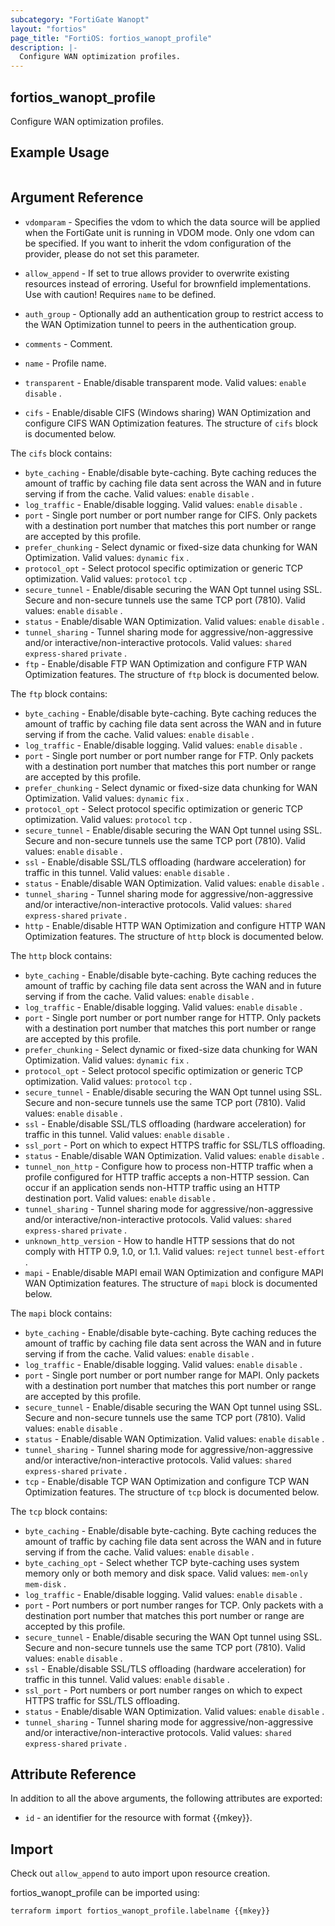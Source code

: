 ```yaml
---
subcategory: "FortiGate Wanopt"
layout: "fortios"
page_title: "FortiOS: fortios_wanopt_profile"
description: |-
  Configure WAN optimization profiles.
---
```


## fortios_wanopt_profile
Configure WAN optimization profiles.

## Example Usage

```hcl

```

## Argument Reference
* `vdomparam` - Specifies the vdom to which the data source will be applied when the FortiGate unit is running in VDOM mode. Only one vdom can be specified. If you want to inherit the vdom configuration of the provider, please do not set this parameter.
* `allow_append` - If set to true allows provider to overwrite existing resources instead of erroring. Useful for brownfield implementations. Use with caution! Requires `name` to be defined.

* `auth_group` - Optionally add an authentication group to restrict access to the WAN Optimization tunnel to peers in the authentication group.
* `comments` - Comment.
* `name` - Profile name.
* `transparent` - Enable/disable transparent mode. Valid values: `enable` `disable` .
* `cifs` - Enable/disable CIFS (Windows sharing) WAN Optimization and configure CIFS WAN Optimization features. The structure of `cifs` block is documented below.

The `cifs` block contains:

* `byte_caching` - Enable/disable byte-caching. Byte caching reduces the amount of traffic by caching file data sent across the WAN and in future serving if from the cache. Valid values: `enable` `disable` .
* `log_traffic` - Enable/disable logging. Valid values: `enable` `disable` .
* `port` - Single port number or port number range for CIFS. Only packets with a destination port number that matches this port number or range are accepted by this profile.
* `prefer_chunking` - Select dynamic or fixed-size data chunking for WAN Optimization. Valid values: `dynamic` `fix` .
* `protocol_opt` - Select protocol specific optimization or generic TCP optimization. Valid values: `protocol` `tcp` .
* `secure_tunnel` - Enable/disable securing the WAN Opt tunnel using SSL. Secure and non-secure tunnels use the same TCP port (7810). Valid values: `enable` `disable` .
* `status` - Enable/disable WAN Optimization. Valid values: `enable` `disable` .
* `tunnel_sharing` - Tunnel sharing mode for aggressive/non-aggressive and/or interactive/non-interactive protocols. Valid values: `shared` `express-shared` `private` .
* `ftp` - Enable/disable FTP WAN Optimization and configure FTP WAN Optimization features. The structure of `ftp` block is documented below.

The `ftp` block contains:

* `byte_caching` - Enable/disable byte-caching. Byte caching reduces the amount of traffic by caching file data sent across the WAN and in future serving if from the cache. Valid values: `enable` `disable` .
* `log_traffic` - Enable/disable logging. Valid values: `enable` `disable` .
* `port` - Single port number or port number range for FTP. Only packets with a destination port number that matches this port number or range are accepted by this profile.
* `prefer_chunking` - Select dynamic or fixed-size data chunking for WAN Optimization. Valid values: `dynamic` `fix` .
* `protocol_opt` - Select protocol specific optimization or generic TCP optimization. Valid values: `protocol` `tcp` .
* `secure_tunnel` - Enable/disable securing the WAN Opt tunnel using SSL. Secure and non-secure tunnels use the same TCP port (7810). Valid values: `enable` `disable` .
* `ssl` - Enable/disable SSL/TLS offloading (hardware acceleration) for traffic in this tunnel. Valid values: `enable` `disable` .
* `status` - Enable/disable WAN Optimization. Valid values: `enable` `disable` .
* `tunnel_sharing` - Tunnel sharing mode for aggressive/non-aggressive and/or interactive/non-interactive protocols. Valid values: `shared` `express-shared` `private` .
* `http` - Enable/disable HTTP WAN Optimization and configure HTTP WAN Optimization features. The structure of `http` block is documented below.

The `http` block contains:

* `byte_caching` - Enable/disable byte-caching. Byte caching reduces the amount of traffic by caching file data sent across the WAN and in future serving if from the cache. Valid values: `enable` `disable` .
* `log_traffic` - Enable/disable logging. Valid values: `enable` `disable` .
* `port` - Single port number or port number range for HTTP. Only packets with a destination port number that matches this port number or range are accepted by this profile.
* `prefer_chunking` - Select dynamic or fixed-size data chunking for WAN Optimization. Valid values: `dynamic` `fix` .
* `protocol_opt` - Select protocol specific optimization or generic TCP optimization. Valid values: `protocol` `tcp` .
* `secure_tunnel` - Enable/disable securing the WAN Opt tunnel using SSL. Secure and non-secure tunnels use the same TCP port (7810). Valid values: `enable` `disable` .
* `ssl` - Enable/disable SSL/TLS offloading (hardware acceleration) for traffic in this tunnel. Valid values: `enable` `disable` .
* `ssl_port` - Port on which to expect HTTPS traffic for SSL/TLS offloading.
* `status` - Enable/disable WAN Optimization. Valid values: `enable` `disable` .
* `tunnel_non_http` - Configure how to process non-HTTP traffic when a profile configured for HTTP traffic accepts a non-HTTP session. Can occur if an application sends non-HTTP traffic using an HTTP destination port. Valid values: `enable` `disable` .
* `tunnel_sharing` - Tunnel sharing mode for aggressive/non-aggressive and/or interactive/non-interactive protocols. Valid values: `shared` `express-shared` `private` .
* `unknown_http_version` - How to handle HTTP sessions that do not comply with HTTP 0.9, 1.0, or 1.1. Valid values: `reject` `tunnel` `best-effort` .
* `mapi` - Enable/disable MAPI email WAN Optimization and configure MAPI WAN Optimization features. The structure of `mapi` block is documented below.

The `mapi` block contains:

* `byte_caching` - Enable/disable byte-caching. Byte caching reduces the amount of traffic by caching file data sent across the WAN and in future serving if from the cache. Valid values: `enable` `disable` .
* `log_traffic` - Enable/disable logging. Valid values: `enable` `disable` .
* `port` - Single port number or port number range for MAPI. Only packets with a destination port number that matches this port number or range are accepted by this profile.
* `secure_tunnel` - Enable/disable securing the WAN Opt tunnel using SSL. Secure and non-secure tunnels use the same TCP port (7810). Valid values: `enable` `disable` .
* `status` - Enable/disable WAN Optimization. Valid values: `enable` `disable` .
* `tunnel_sharing` - Tunnel sharing mode for aggressive/non-aggressive and/or interactive/non-interactive protocols. Valid values: `shared` `express-shared` `private` .
* `tcp` - Enable/disable TCP WAN Optimization and configure TCP WAN Optimization features. The structure of `tcp` block is documented below.

The `tcp` block contains:

* `byte_caching` - Enable/disable byte-caching. Byte caching reduces the amount of traffic by caching file data sent across the WAN and in future serving if from the cache. Valid values: `enable` `disable` .
* `byte_caching_opt` - Select whether TCP byte-caching uses system memory only or both memory and disk space. Valid values: `mem-only` `mem-disk` .
* `log_traffic` - Enable/disable logging. Valid values: `enable` `disable` .
* `port` - Port numbers or port number ranges for TCP. Only packets with a destination port number that matches this port number or range are accepted by this profile.
* `secure_tunnel` - Enable/disable securing the WAN Opt tunnel using SSL. Secure and non-secure tunnels use the same TCP port (7810). Valid values: `enable` `disable` .
* `ssl` - Enable/disable SSL/TLS offloading (hardware acceleration) for traffic in this tunnel. Valid values: `enable` `disable` .
* `ssl_port` - Port numbers or port number ranges on which to expect HTTPS traffic for SSL/TLS offloading.
* `status` - Enable/disable WAN Optimization. Valid values: `enable` `disable` .
* `tunnel_sharing` - Tunnel sharing mode for aggressive/non-aggressive and/or interactive/non-interactive protocols. Valid values: `shared` `express-shared` `private` .

## Attribute Reference

In addition to all the above arguments, the following attributes are exported:
* `id` - an identifier for the resource with format {{mkey}}.

## Import

Check out `allow_append` to auto import upon resource creation.

fortios_wanopt_profile can be imported using:
```sh
terraform import fortios_wanopt_profile.labelname {{mkey}}
```

